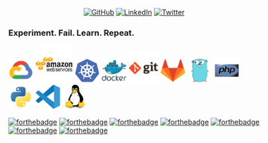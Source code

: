 <p align="center">
	<a href="https://github.com/manacas"><img src="https://img.shields.io/github/followers/manacas.svg?label=GitHub&style=social" alt="GitHub"></a>
	<a href="https://www.linkedin.com/in/paulo-mana%C3%A7as-32a1b9157"><img src="https://img.shields.io/badge/LinkedIn--_.svg?style=social&logo=linkedin" alt="LinkedIn"></a>
  <a href="https://twitter.com/paulomanacas"><img src="https://img.shields.io/twitter/follow/paulomanacas?label=Twitter&style=social" alt="Twitter"></a>
</p>

### Experiment. Fail. Learn. Repeat.

<img src="https://github.com/devicons/devicon/blob/master/icons/googlecloud/googlecloud-original.svg" alt="Google Cloud Logo" width="50" height="50"/> <img src="https://github.com/devicons/devicon/blob/master/icons/amazonwebservices/amazonwebservices-original-wordmark.svg" alt="AWS Logo" width="75" height="75"/> <img src="https://github.com/devicons/devicon/blob/master/icons/kubernetes/kubernetes-plain.svg" alt="K8S Logo" width="50" height="50"/> <img src="https://github.com/devicons/devicon/blob/master/icons/docker/docker-original-wordmark.svg" alt="Docker Logo" width="50" height="50"/> <img src="https://github.com/devicons/devicon/blob/master/icons/git/git-original-wordmark.svg" alt="Git Logo" width="60" height="60"/> <img src="https://github.com/devicons/devicon/blob/master/icons/gitlab/gitlab-original.svg" alt="Gitlab Logo" width="50" height="50"/> <img src="https://github.com/devicons/devicon/blob/master/icons/go/go-original.svg" alt="Go Logo" width="50" height="50"/> <img src="https://github.com/devicons/devicon/blob/master/icons/php/php-original.svg" alt="PHP Logo" width="50" height="50"/> <img src="https://github.com/devicons/devicon/blob/master/icons/python/python-original.svg" alt="Python Logo" width="50" height="50"/> <img src="https://github.com/devicons/devicon/blob/master/icons/vscode/vscode-original.svg" alt="VSCode Logo" width="50" height="50"/> <img src="https://github.com/devicons/devicon/blob/master/icons/linux/linux-original.svg" alt="Linux Logo" width="50" height="50"/>

[![forthebadge](https://forthebadge.com/images/badges/ctrl-c-ctrl-v.svg)](https://forthebadge.com)
[![forthebadge](https://forthebadge.com/images/badges/fixed-bugs.svg)](https://forthebadge.com)
[![forthebadge](https://forthebadge.com/images/badges/not-a-bug-a-feature.svg)](https://forthebadge.com)
[![forthebadge](https://forthebadge.com/images/badges/not-an-issue.svg)](https://forthebadge.com)
[![forthebadge](https://forthebadge.com/images/badges/powered-by-electricity.svg)](https://forthebadge.com)
[![forthebadge](https://forthebadge.com/images/badges/uses-brains.svg)](https://forthebadge.com)
[![forthebadge](https://forthebadge.com/images/badges/works-on-my-machine.svg)](https://forthebadge.com)

<!--
**manacas/manacas** is a ✨ _special_ ✨ repository because its `README.md` (this file) appears on your GitHub profile.

Here are some ideas to get you started:

- 🔭 I’m currently working on ...
- 🌱 I’m currently learning ...
- 👯 I’m looking to collaborate on ...
- 🤔 I’m looking for help with ...
- 💬 Ask me about ...
- 📫 How to reach me: ...
- 😄 Pronouns: ...
- ⚡ Fun fact: ...
-->
